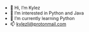 - 👋 Hi, I’m Kylez
- 👀 I’m interested in Python and Java
- 🌱 I’m currently learning Python
- 📫 kylezli@protonmail.com

<!---
ky1ez/ky1ez is a ✨ special ✨ repository because its `README.md` (this file) appears on your GitHub profile.
You can click the Preview link to take a look at your changes.
--->

